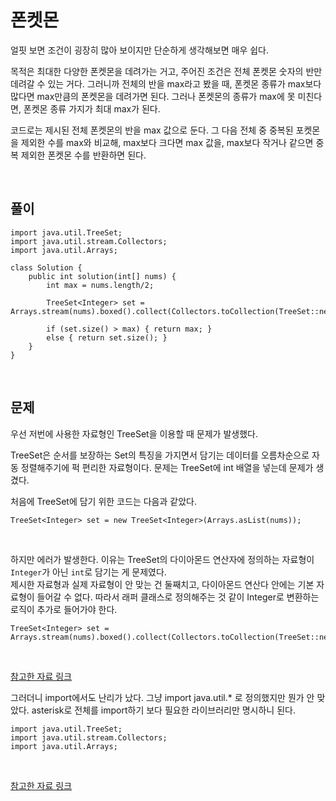 # 폰켓몬
얼핏 보면 조건이 굉장히 많아 보이지만 단순하게 생각해보면 매우 쉽다.

목적은 최대한 다양한 폰켓몬을 데려가는 거고, 주어진 조건은 전체 폰켓몬 숫자의 반만 데려갈 수 있는 거다.
그러니까 전체의 반을 max라고 봤을 때, 폰켓몬 종류가 max보다 많다면 max만큼의 폰켓몬을 데려가면 된다.
그러나 폰켓몬의 종류가 max에 못 미친다면, 폰켓몬 종류 가지가 최대 max가 된다.

코드로는 제시된 전체 폰켓몬의 반을 max 값으로 둔다. 
그 다음 전체 중 중복된 포켓몬을 제외한 수를 max와 비교해, max보다 크다면 max 값을, max보다 작거나 같으면 중복 제외한 폰켓몬 수를 반환하면 된다.

<br>

## 풀이
```
import java.util.TreeSet;
import java.util.stream.Collectors;
import java.util.Arrays;

class Solution {
    public int solution(int[] nums) {
        int max = nums.length/2;
        
        TreeSet<Integer> set = Arrays.stream(nums).boxed().collect(Collectors.toCollection(TreeSet::new));
        
        if (set.size() > max) { return max; } 
        else { return set.size(); }
    }
}
```

<br>

## 문제
우선 저번에 사용한 자료형인 TreeSet을 이용할 때 문제가 발생했다.

TreeSet은 순서를 보장하는 Set의 특징을 가지면서 담기는 데이터를 오름차순으로 자동 정렬해주기에 퍽 편리한 자료형이다.
문제는 TreeSet에 int 배열을 넣는데 문제가 생겼다.

처음에 TreeSet에 담기 위한 코드는 다음과 같았다.

```
TreeSet<Integer> set = new TreeSet<Integer>(Arrays.asList(nums));
```

<br>

하지만 에러가 발생한다. 
이유는 TreeSet의 다이아몬드 연산자에 정의하는 자료형이 `Integer`가 아닌 `int`로 담기는 게 문제였다.    
제시한 자료형과 실제 자료형이 안 맞는 건 둘째치고, 다이아몬드 연산다 안에는 기본 자료형이 들어갈 수 없다.
따라서 래퍼 클래스로 정의해주는 것 같이 Integer로 변환하는 로직이 추가로 들어가야 한다.

```
TreeSet<Integer> set = Arrays.stream(nums).boxed().collect(Collectors.toCollection(TreeSet::new));
```

<br>

[참고한 자료 링크](https://stackoverflow.com/questions/49217740/passing-arraylist-to-treeset-constructor)


그러더니 import에서도 난리가 났다. 그냥 import java.util.* 로 정의했지만 뭔가 안 맞았다.
asterisk로 전체를 import하기 보다 필요한 라이브러리만 명시하니 된다.
```
import java.util.TreeSet;
import java.util.stream.Collectors;
import java.util.Arrays;
```

<br>

[참고한 자료 링크](https://song8420.tistory.com/133)
